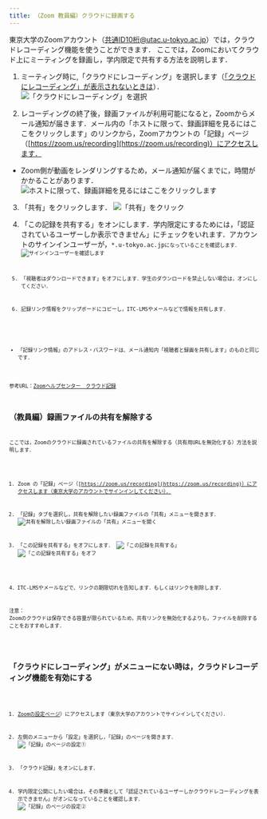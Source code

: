 ```yaml
---
title: （Zoom 教員編）クラウドに録画する
---
```


東京大学のZoomアカウント（共通ID10桁@utac.u-tokyo.ac.jp）では，クラウドレコーディング機能を使うことができます．
ここでは，Zoomにおいてクラウド上にミーティングを録画し，学内限定で共有する方法を説明します．  

1. ミーティング時に,「クラウドにレコーディング」を選択します（[「クラウドにレコーディング」が表示されないときは](#no_menu)）． 
![「クラウドにレコーディング」を選択](img/videosharing_zoomcloud_faculty_members_3.jpg)

2. レコーディングの終了後，録画ファイルが利用可能になると，Zoomからメール通知が届きます．メール内の「ホストに限って、録画詳細を見るにはここをクリックします」のリンクから，Zoomアカウントの「記録」ページ（[https://zoom.us/recording](https://zoom.us/recording)）にアクセスします．
  * Zoom側が動画をレンダリングするため，メール通知が届くまでに，時間がかかることがあります．
![ホストに限って、録画詳細を見るにはここをクリックします](img/videosharing_zoomcloud_faculty_members_4.jpg)

3. 「共有」をクリックします． 
![「共有」をクリック](img/videosharing_zoomcloud_faculty_members_5.jpg)

4. 「この記録を共有する」をオンにします．学内限定にするためには，「認証されているユーザーしか表示できません」にチェックをいれます．アカウントのサインインユーザーが，<code>*.u-tokyo.ac.jp<code>になっていることを確認します．
![サインインユーザーを確認します](img/videosharing_zoomcloud_faculty_members_6.jpg)

5. 「視聴者はダウンロードできます」をオフにします．学生のダウンロードを禁止しない場合は，オンにしてください．  

6. 記録リンク情報をクリップボードにコピーし，ITC-LMSやメールなどで情報を共有します．
  * 「記録リンク情報」のアドレス・パスワードは、メール通知内「視聴者と録画を共有します」のものと同じです．


参考URL：[Zoomヘルプセンター　クラウド記録](https://support.zoom.us/hc/ja/articles/203741855-%E3%82%AF%E3%83%A9%E3%82%A6%E3%83%89%E8%A8%98%E9%8C%B2)



## （教員編）録画ファイルの共有を解除する
ここでは，Zoomのクラウドに録画されているファイルの共有を解除する（共有用URLを無効化する）方法を説明します．

1. Zoom の「記録」ページ（[https://zoom.us/recording](https://zoom.us/recording)）にアクセスします（東京大学のアカウントでサインインしてください）．

2. 「記録」タブを選択し，共有を解除したい録画ファイルの「共有」メニューを開きます．
![共有を解除したい録画ファイルの「共有」メニューを開く](img/videosharing_zoomcloud_faculty_members_7.jpg)

3. 「この記録を共有する」をオフにします．
![「この記録を共有する」](img/videosharing_zoomcloud_faculty_members_8.jpg)
![「この記録を共有する」をオフ](img/videosharing_zoomcloud_faculty_members_9.jpg)

4．ITC-LMSやメールなどで、リンクの期限切れを告知します．もしくはリンクを削除します．

注意：
Zoomのクラウドは保存できる容量が限られているため，共有リンクを無効化するよりも，ファイルを削除することをおすすめします．


<a id="no_menu"></a>
## 「クラウドにレコーディング」がメニューにない時は，クラウドレコーディング機能を有効にする

1. [Zoomの設定ページ](https://zoom.us/profile/setting)）にアクセスします（東京大学のアカウントでサインインしてください）．

2. 左側のメニューから「設定」を選択し，「記録」のページを開きます．
![「記録」のページの設定①](img/videosharing_zoomcloud_faculty_members_1.jpg)

3. 「クラウド記録」をオンにします．

4. 学内限定公開にしたい場合は，その準備として「認証されているユーザーしかクラウドレコーディングを表示できません」がオンになっていることを確認します．
![「記録」のページの設定②](img/videosharing_zoomcloud_faculty_members_2.jpg)


